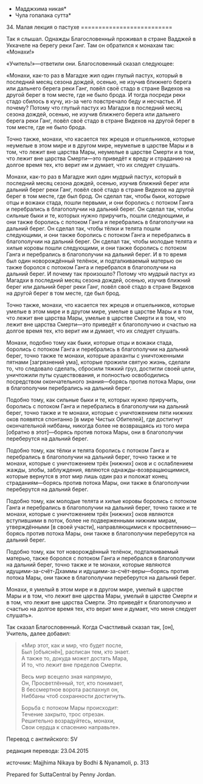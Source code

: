 * Мадджхима никая*
* Чула гопалака сутта*

34\. Малая лекция о пастухе
\=\=\=\=\=\=\=\=\=\=\=\=\=\=\=\=\=\=\=\=\=\=\=\=\=\=

Так я слышал\. Однажды Благословенный проживал в стране Вадджей в Уккачеле на берегу реки Ганг\. Там он обратился к монахам так: «Монахи\!»

«Учитель\!»—ответили они\. Благословенный сказал следующее:

«Монахи, как\-то раз в Магадхе жил один глупый пастух, который в последний месяц сезона дождей, осенью, не изучив ближнего берега или дальнего берега реки Ганг, повёл своё стадо в стране Видехов на другой берег в том месте, где не было брода\. И тогда посреди реки стадо сбилось в кучу, из\-за чего повстречало беду и несчастье\. И почему? Потому что глупый пастух из Магадхи в последний месяц сезона дождей, осенью, не изучив ближнего берега или дальнего берега реки Ганг, повёл своё стадо в стране Видехов на другой берег в том месте, где не было брода\.

Точно также, монахи, что касается тех жрецов и отшельников, которые неумелые в этом мире и в другом мире, неумелые в царстве Мары и в том, что лежит вне царства Мары, неумелые в царстве Смерти и в том, что лежит вне царства Смерти—это приведёт к вреду и страданию на долгое время тех, кто верит им и думает, что их следует слушать\.

Монахи, как\-то раз в Магадхе жил один мудрый пастух, который в последний месяц сезона дождей, осенью, изучив ближний берег или дальний берег реки Ганг, повёл своё стадо в стране Видехов на другой берег в том месте, где был брод\. Он сделал так, чтобы быки, которые отцы и вожаки стада, пошли первыми, и они боролись с потоком Ганга и перебрались в благополучии на дальний берег\. Он сделал так, чтобы сильные быки и те, которых нужно приручить, пошли следующими, и они также боролись с потоком Ганга и перебрались в благополучии на дальний берег\. Он сделал так, чтобы тёлки и телята пошли следующими, и они также боролись с потоком Ганга и перебрались в благополучии на дальний берег\. Он сделал так, чтобы молодые телята и хилые коровы пошли следующими, и они также боролись с потоком Ганга и перебрались в благополучии на дальний берег\. И в то время был один новорождённый телёнок, и подталкиваемый матерью он также боролся с потоком Ганга и перебрался в благополучии на дальний берег\. И почему так произошло? Потому что мудрый пастух из Магадхи в последний месяц сезона дождей, осенью, изучив ближний берег или дальний берег реки Ганг, повёл своё стадо в стране Видехов на другой берег в том месте, где был брод\.

Точно также, монахи, что касается тех жрецов и отшельников, которые умелые в этом мире и в другом мире, умелые в царстве Мары и в том, что лежит вне царства Мары, умелые в царстве Смерти и в том, что лежит вне царства Смерти—это приведёт к благополучию и счастью на долгое время тех, кто верит им и думает, что их следует слушать\.

Монахи, подобно тому как быки, которые отцы и вожаки стада, боролись с потоком Ганга и перебрались в благополучии на дальний берег, точно также те монахи, которые араханты с уничтоженными пятнами \[загрязнений ума\], которые прожили святую жизнь, сделали то, что следовало сделать, сбросили тяжкий груз, достигли своей цели, уничтожили путы существования, и полностью освободились посредством окончательного знания—борясь против потока Мары, они в благополучии перебрались на дальний берег\.

Подобно тому, как сильные быки и те, которых нужно приручить, боролись с потоком Ганга и перебрались в благополучии на дальний берег, точно также и те монахи, которые с уничтожением пяти нижних оков появятся спонтанно \[в мире Чистых Обителей\], где достигнут окончательной ниббаны, никогда более не возвращаясь из того мира \[обратно в этот\]—борясь против потока Мары, они в благополучии переберутся на дальний берег\.

Подобно тому, как тёлки и телята боролись с потоком Ганга и перебрались в благополучии на дальний берег, точно также и те монахи, которые с уничтожением трёх \[нижних\] оков и с ослаблением жажды, злобы, заблуждения, являются однажды\-возвращающимися, которые вернутся в этот мир лишь один раз и положат конец страданиям—борясь против потока Мары, они также в благополучии переберутся на дальний берег\.

Подобно тому, как молодые телята и хилые коровы боролись с потоком Ганга и перебрались в благополучии на дальний берег, точно также и те монахи, которые с уничтожением трёх \[нижних\] оков являются вступившими в поток, более не подверженными нижним мирам, утверждёнными \[в своей участи\], направляющимися к просветлению—борясь против потока Мары, они также в благополучии переберутся на дальний берег\.

Подобно тому, как тот новорождённый телёнок, подталкиваемый матерью, также боролся с потоком Ганга и перебрался в благополучии на дальний берег, точно также и те монахи, которые являются идущими\-за\-счёт\-Дхаммы и идущими\-за\-счёт\-веры—борясь против потока Мары, они также в благополучии переберутся на дальний берег\.

Монахи, я умелый в этом мире и в другом мире, умелый в царстве Мары и в том, что лежит вне царства Мары, умелый в царстве Смерти и в том, что лежит вне царства Смерти\. Это приведёт к благополучию и счастью на долгое время тех, кто верит мне и думает, что меня следует слушать»\.

Так сказал Благословенный\. Когда Счастливый сказал так, \[он\], Учитель, далее добавил:

> «Мир этот, как и мир, что будет после,  
> Был \[объяснён\], расписан тем, кто знает\.  
> А также то, докуда может достать Мара,  
> И то, что лежит вне пределов Смерти\.
>
> Весь мир всецело зная напрямую,  
> Он, Просветлённый, тот, кто понимает,  
> В бессмертное ворота распахнул он,  
> Ниббаны чтоб сохранности достигнуть\.
>
> Борьба с потоком Мары происходит:  
> Течение закрыто, трос отрезан\.  
> Решительно возрадуйтесь, монахи,  
> Свои сердца к спасению направьте»\.

Перевод с английского: SV

редакция перевода: 23\.04\.2015

источник: Majjhima Nikaya by Bodhi & Nyanamoli, p\. 313

Prepared for SuttaCentral by Penny Jordan\.
